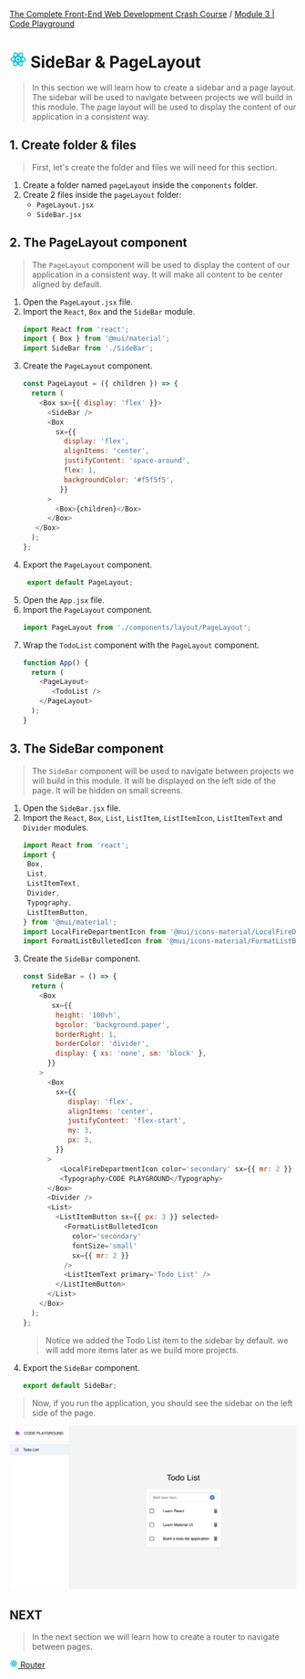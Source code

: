 [The Complete Front-End Web Development Crash Course](../README.md) / [Module 3 | Code Playground](./README.md)

# <img src="../imgs/react-icon.png" width="30"/>  SideBar & PageLayout
> In this section we will learn how to create a sidebar and a page layout.
> The sidebar will be used to navigate between projects we will build in this module.
> The page layout will be used to display the content of our application in a consistent way.

## 1. Create folder & files
> First, let's create the folder and files we will need for this section.
1. Create a folder named `pageLayout` inside the `components` folder.
2. Create 2 files inside the `pageLayout` folder:
    - `PageLayout.jsx`
    - `SideBar.jsx`

## 2. The PageLayout component
> The `PageLayout` component will be used to display the content of our application in a consistent way.
> It will make all content to be center aligned by default.
1. Open the `PageLayout.jsx` file.
2. Import the `React`, `Box` and the `SideBar` module.
   ```js
   import React from 'react';
   import { Box } from '@mui/material';
   import SideBar from './SideBar';
   ```
3. Create the `PageLayout` component.
   ```js
   const PageLayout = ({ children }) => {
     return (
       <Box sx={{ display: 'flex' }}>
         <SideBar />
         <Box
           sx={{ 
             display: 'flex',
             alignItems: 'center',
             justifyContent: 'space-around',
             flex: 1,
             backgroundColor: '#f5f5f5',
            }}
         >
           <Box>{children}</Box>
         </Box>
      </Box>
     );
   };
   ```
4. Export the `PageLayout` component.
   ```js
    export default PageLayout;
    ```
5. Open the `App.jsx` file.
6. Import the `PageLayout` component.
   ```js
   import PageLayout from './components/layout/PageLayout';
   ```
7. Wrap the `TodoList` component with the `PageLayout` component.
   ```js
   function App() {
     return (
       <PageLayout>
          <TodoList />
       </PageLayout>
     );
   }
   ````
   
## 3. The SideBar component
> The `SideBar` component will be used to navigate between projects we will build in this module.
> It will be displayed on the left side of the page.
> It will be hidden on small screens.
1. Open the `SideBar.jsx` file.
2. Import the `React`, `Box`, `List`, `ListItem`, `ListItemIcon`, `ListItemText` and `Divider` modules.
   ```js
   import React from 'react';
   import {
    Box,
    List,
    ListItemText,
    Divider,
    Typography,
    ListItemButton,
   } from '@mui/material';
   import LocalFireDepartmentIcon from '@mui/icons-material/LocalFireDepartment';
   import FormatListBulletedIcon from '@mui/icons-material/FormatListBulleted';
   ```
3. Create the `SideBar` component.
   ```js
   const SideBar = () => {
     return (
       <Box
          sx={{
           height: '100vh',
           bgcolor: 'background.paper',
           borderRight: 1,
           borderColor: 'divider',
           display: { xs: 'none', sm: 'block' },
         }}
       >
         <Box
           sx={{
              display: 'flex',
              alignItems: 'center',
              justifyContent: 'flex-start',
              my: 3,
              px: 3,
           }}
         >
            <LocalFireDepartmentIcon color='secondary' sx={{ mr: 2 }} />
            <Typography>CODE PLAYGROUND</Typography>
         </Box>
         <Divider />
         <List>
           <ListItemButton sx={{ px: 3 }} selected>
             <FormatListBulletedIcon 
               color='secondary'
               fontSize='small'
               sx={{ mr: 2 }}
             />
             <ListItemText primary='Todo List' />
           </ListItemButton>
         </List>
       </Box>
     );
   };
   ```
   > Notice we added the Todo List item to the sidebar by default. we will add more items later as we build more projects.
4. Export the `SideBar` component.
    ```js
    export default SideBar;
    ```
> Now, if you run the application, you should see the sidebar on the left side of the page.

<img src="../imgs/mod3/sidebar-page-layout.png" >

## NEXT
> In the next section we will learn how to create a router to navigate between pages.

[<img src="../imgs/react-icon.png" width="15"/> Router](./router.md)